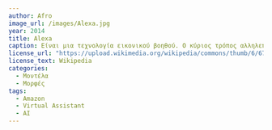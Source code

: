 ```yaml
---
author: Afro
image_url: /images/Alexa.jpg
year: 2014
title: Alexa 
caption: Είναι μια τεχνολογία εικονικού βοηθού. Ο κύριος τρόπος αλληλεπίδρασης με το Alexa είναι μέσω φωνητικών εντολών. Όπως οι περισσότεροι εικονικοί βοηθοί, το Alexa είναι ικανό να βοηθάει τον χρήστη στο σπίτι και στη δουλειά του, προγραμματίζοντας ραντεβού, πραγματοποιώντας κλήσεις, οργανώνοντας e-mail και άλλα πολλά. Αυτό που διαφοροποιεί το Alexa από άλλα virtual assistants είναι η χρήση του φωνητικού συνθεσάιζερ Ivona, το οποίο παράγει την εικονική φωνή του Alexa, το οποίο προσφέρει ένα πιο ανθρώπινο χαρακτήρα. Παρ'όλα αυτά η διάδραση με το Alexa παραμένει επιπόλαιη (παρά την "καλή" μεταμφίεση του).
license_url: "https://upload.wikimedia.org/wikipedia/commons/thumb/6/67/AmazonAlexaBooth.jpg/1280px-AmazonAlexaBooth.jpg"
license_text: Wikipedia 
categories:
  - Μοντέλα 
  - Μορφές
tags: 
  - Amazon
  - Virtual Assistant
  - AI
---
```


